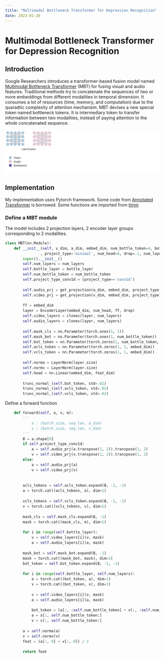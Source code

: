 ```yaml
---
title: "Multimodal Bottleneck Transformer for Depression Recognition"
date: 2023-01-26
---
```


# Multimodal Bottleneck Transformer for Depression Recognition

## Introduction

Google Researchers introduces a transformer-based fusion model named [Multimodal Bottleneck Transformer](https://ai.googleblog.com/2022/03/multimodal-bottleneck-transformer-mbt.html) (MBT) for fusing visual and audio features. Traditional methods try to concatenate the sequences of two or more embeddings from different modalities in temporal dimension. It consumes a lot of resources (time, memory, and computation) due to the quaradtic complexity of attention mechanism. MBT devises a new special token named bottleneck tokens. It is intermediary token to transfer information between two modalities, instead of paying attention to the whole concatenated sequence.

![MBT explaination from Google Blog](images/mbt/MBT.gif)

## Implementation

My implementation uses Pytorch framework. Some code from [Annotated Transformer](http://nlp.seas.harvard.edu/2018/04/03/attention.html) is borrowed. Some functions are imported from [timm](https://github.com/rwightman/pytorch-image-models)

### Define a MBT module
The model includes 2 projection layers, 2 encoder layer groups corresponding to 2 modalities.

```python
class MBT(nn.Module):
    def __init__(self, v_dim, a_dim, embed_dim, num_bottle_token=4, bottle_layer=1
                , project_type='minimal', num_head=8, drop=.1, num_layers=4, feat_dim=128):
        super().__init__()
        self.num_layers = num_layers
        self.bottle_layer = bottle_layer
        self.num_bottle_token = num_bottle_token
        self.project_type_conv1d = (project_type=='conv1d')
        
        self.audio_prj = get_projection(a_dim, embed_dim, project_type)
        self.video_prj = get_projection(v_dim, embed_dim, project_type)

        ff = embed_dim
        layer = EncoderLayer(embed_dim, num_head, ff, drop)
        self.video_layers = clones(layer, num_layers)
        self.audio_layers = clones(layer, num_layers)

        self.mask_cls = nn.Parameter(torch.ones(1, 1))
        self.mask_bot = nn.Parameter(torch.ones(1, num_bottle_token))
        self.bot_token = nn.Parameter(torch.zeros(1, num_bottle_token, embed_dim))
        self.acls_token = nn.Parameter(torch.zeros(1, 1, embed_dim))
        self.vcls_token = nn.Parameter(torch.zeros(1, 1, embed_dim))

        self.norma = LayerNorm(layer.size)
        self.normv = LayerNorm(layer.size)
        self.head = nn.Linear(embed_dim, feat_dim)

        trunc_normal_(self.bot_token, std=.02)
        trunc_normal_(self.acls_token, std=.02)
        trunc_normal_(self.vcls_token, std=.02)
```

Define a forward function
```python
    def forward(self, a, v, m):
        '''
            a : (batch_size, seq_len, a_dim)
            v : (batch_size, seq_len, v_dim)
        '''
        B = a.shape[0]
        if self.project_type_conv1d:
            a = self.audio_prj(a.transpose(1, 2)).transpose(1, 2)
            v = self.video_prj(v.transpose(1, 2)).transpose(1, 2)
        else:
            a = self.audio_prj(a)
            v = self.video_prj(v)

        
        acls_tokens = self.acls_token.expand(B, -1, -1)
        a = torch.cat((acls_tokens, a), dim=1)
        
        vcls_tokens = self.vcls_token.expand(B, -1, -1)
        v = torch.cat((vcls_tokens, v), dim=1)

        mask_cls = self.mask_cls.expand(B, -1)
        mask = torch.cat((mask_cls, m), dim=1)

        for i in range(self.bottle_layer):
            v = self.video_layers[i](v, mask)
            a = self.audio_layers[i](a, mask)

        mask_bot = self.mask_bot.expand(B, -1)
        mask = torch.cat((mask_bot, mask), dim=1)
        bot_token = self.bot_token.expand(B, -1, -1)

        for i in range(self.bottle_layer, self.num_layers):
            a = torch.cat((bot_token, a), dim=1)
            v = torch.cat((bot_token, v), dim=1)

            v = self.video_layers[i](v, mask)
            a = self.audio_layers[i](a, mask)

            bot_token = (a[:, :self.num_bottle_token] + v[:, :self.num_bottle_token]) / 2
            a = a[:, self.num_bottle_token:]
            v = v[:, self.num_bottle_token:]

        a = self.norma(a)
        v = self.normv(v)
        feat = (a[:, 0] + v[:, 0]) / 2

        return feat
```
